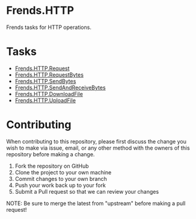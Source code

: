 # Frends.HTTP

Frends tasks for HTTP operations.

# Tasks

- [Frends.HTTP.Request](Frends.HTTP.Request/README.md)
- [Frends.HTTP.RequestBytes](Frends.HTTP.RequestBytes/README.md)
- [Frends.HTTP.SendBytes](Frends.HTTP.SendBytes/README.md)
- [Frends.HTTP.SendAndReceiveBytes](Frends.HTTP.SendAndReceiveBytes/README.md)
- [Frends.HTTP.DownloadFile](Frends.HTTP.DownloadFile/README.md)
- [Frends.HTTP.UploadFile](Frends.HTTP.UploadFile/README.md)

# Contributing
When contributing to this repository, please first discuss the change you wish to make via issue, email, or any other method with the owners of this repository before making a change.

1. Fork the repository on GitHub
2. Clone the project to your own machine
3. Commit changes to your own branch
4. Push your work back up to your fork
5. Submit a Pull request so that we can review your changes

NOTE: Be sure to merge the latest from "upstream" before making a pull request!
